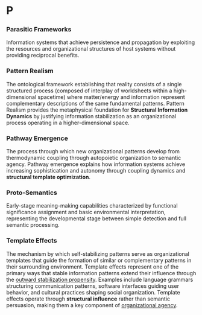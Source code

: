 # P

### Parasitic Frameworks
Information systems that achieve persistence and propagation by exploiting the resources and organizational structures of host systems without providing reciprocal benefits.

### Pattern Realism
The ontological framework establishing that reality consists of a single structured process (composed of interplay of worldsheets within a high-dimensional spacetime) where matter/energy and information represent complementary descriptions of the same fundamental patterns. Pattern Realism provides the metaphysical foundation for **Structural Information Dynamics** by justifying information stabilization as an organizational process operating in a higher-dimensional space.

### Pathway Emergence
The process through which new organizational patterns develop from thermodynamic coupling through autopoietic organization to semantic agency. Pathway emergence explains how information systems achieve increasing sophistication and autonomy through coupling dynamics and **structural template optimization**.

### Proto-Semantics
Early-stage meaning-making capabilities characterized by functional significance assignment and basic environmental interpretation, representing the developmental stage between simple detection and full semantic processing.

### Template Effects
The mechanism by which self-stabilizing patterns serve as organizational templates that guide the formation of similar or complementary patterns in their surrounding environment. Template effects represent one of the primary ways that stable information patterns extend their influence through the [outward stabilization propensity](O.md#outward-stabilization-propensity). Examples include language grammars structuring communication patterns, software interfaces guiding user behavior, and cultural practices shaping social organization. Template effects operate through **structural influence** rather than semantic persuasion, making them a key component of [organizational agency](O.md#organizational-agency).
